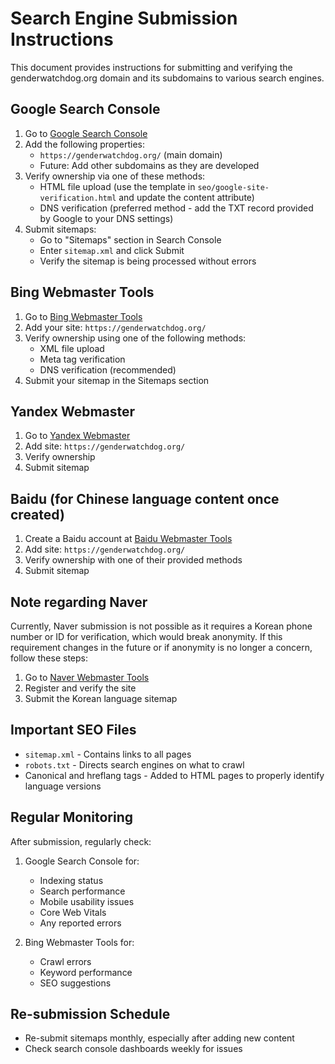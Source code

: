 # Search Engine Submission Instructions

This document provides instructions for submitting and verifying the genderwatchdog.org domain and its subdomains to various search engines.

## Google Search Console

1. Go to [Google Search Console](https://search.google.com/search-console)
2. Add the following properties:
   - `https://genderwatchdog.org/` (main domain)
   - Future: Add other subdomains as they are developed
3. Verify ownership via one of these methods:
   - HTML file upload (use the template in `seo/google-site-verification.html` and update the content attribute)
   - DNS verification (preferred method - add the TXT record provided by Google to your DNS settings)
4. Submit sitemaps:
   - Go to "Sitemaps" section in Search Console
   - Enter `sitemap.xml` and click Submit
   - Verify the sitemap is being processed without errors

## Bing Webmaster Tools

1. Go to [Bing Webmaster Tools](https://www.bing.com/webmasters/about)
2. Add your site: `https://genderwatchdog.org/`
3. Verify ownership using one of the following methods:
   - XML file upload
   - Meta tag verification
   - DNS verification (recommended)
4. Submit your sitemap in the Sitemaps section

## Yandex Webmaster

1. Go to [Yandex Webmaster](https://webmaster.yandex.com/welcome/)
2. Add site: `https://genderwatchdog.org/`
3. Verify ownership
4. Submit sitemap

## Baidu (for Chinese language content once created)

1. Create a Baidu account at [Baidu Webmaster Tools](https://ziyuan.baidu.com/)
2. Add site: `https://genderwatchdog.org/`
3. Verify ownership with one of their provided methods
4. Submit sitemap

## Note regarding Naver

Currently, Naver submission is not possible as it requires a Korean phone number or ID for verification, which would break anonymity. If this requirement changes in the future or if anonymity is no longer a concern, follow these steps:

1. Go to [Naver Webmaster Tools](https://webmastertool.naver.com/)
2. Register and verify the site
3. Submit the Korean language sitemap

## Important SEO Files

- `sitemap.xml` - Contains links to all pages
- `robots.txt` - Directs search engines on what to crawl
- Canonical and hreflang tags - Added to HTML pages to properly identify language versions

## Regular Monitoring

After submission, regularly check:

1. Google Search Console for:
   - Indexing status
   - Search performance
   - Mobile usability issues
   - Core Web Vitals
   - Any reported errors

2. Bing Webmaster Tools for:
   - Crawl errors
   - Keyword performance
   - SEO suggestions

## Re-submission Schedule

- Re-submit sitemaps monthly, especially after adding new content
- Check search console dashboards weekly for issues 